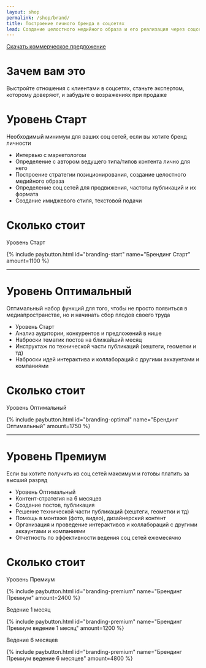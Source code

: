 ```yaml
---
layout: shop
permalink: /shop/brand/
title: Построение личного бренда в соцсетях
lead: Cоздание целостного медийного образа и его реализация через соцсети
---
```


[Скачать коммерческое предложение](http://shop.icoach.io/pdf/icoach-social-branding.pdf)

# **Зачем вам это**

Выстройте отношения с клиентами в соцсетях, станьте экспертом, которому доверяют, и забудьте о возражениях при продаже

# **Уровень Старт**

Необходимый минимум для ваших соц сетей, если вы хотите бренд личности

- Интервью с маркетологом
- Определение с автором ведущего типа/типов контента лично для него
- Построение стратегии позиционирования, создание целостного медийного образа
- Определение соц сетей для продвижения, частоты публикаций и их формата
- Создание имиджевого стиля, текстовой подачи

# **Сколько стоит**

Уровень Старт

{% include paybutton.html id="branding-start" name="Брендинг Старт" amount=1100 %}

---

# **Уровень Оптимальный**

Оптимальный набор функций для того, чтобы не просто появиться в медиапространстве, но и начинать сбор плодов своего труда

- Уровень Старт
- Анализ аудитории, конкурентов и предложений в нише
- Наброски тематик постов на ближайший месяц
- Инструктаж по технической части публикаций (хештеги, геометки и тд)
- Наброски идей интерактива и коллабораций с другими аккаунтами и компаниями

# **Сколько стоит**

Уровень Оптимальный

{% include paybutton.html id="branding-optimal" name="Брендинг Оптимальный" amount=1750 %}

---

# **Уровень Премиум**

Если вы хотите получить из соц сетей максимум и готовы платить за высший разряд

- Уровень Оптимальный
- Контент-стратегия на 6 месяцев
- Создание постов, публикация
- Решение технической части публикаций (хештеги, геометки и тд)
- Помощь в монтаже (фото, видео), дизайнерский контент
- Организация и проведение интерактивов и коллабораций с другими аккаунтами и компаниями
- Отчетность по эффективности ведения соц сетей ежемесячно

# **Сколько стоит**

Уровень Премиум

{% include paybutton.html id="branding-premium" name="Брендинг Премиум" amount=2400 %}

Ведение 1 месяц

{% include paybutton.html id="branding-premium" name="Брендинг Премиум ведение 1 месяц" amount=1200 %}

Ведение 6 месяцев

{% include paybutton.html id="branding-premium" name="Брендинг Премиум ведение 6 месяцев" amount=4800 %}